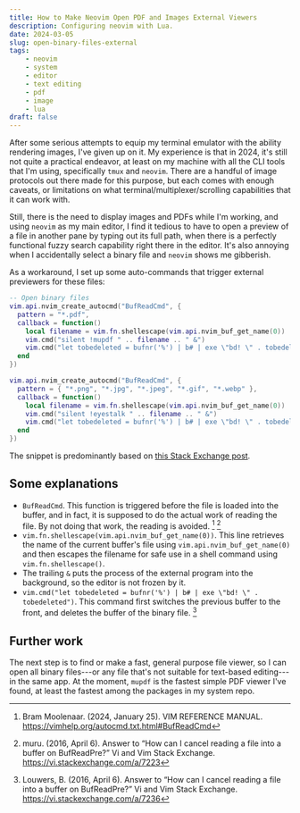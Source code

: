 ```yaml
---
title: How to Make Neovim Open PDF and Images External Viewers
description: Configuring neovim with Lua.
date: 2024-03-05
slug: open-binary-files-external
tags:
    - neovim
    - system
    - editor
    - text editing
    - pdf
    - image
    - lua
draft: false
---
```


After some serious attempts to equip my terminal emulator with the ability rendering images, I've given up on it. My experience is that in 2024, it's still not quite a practical endeavor, at least on my machine with all the CLI tools that I'm using, specifically `tmux` and `neovim`. There are a handful of image protocols out there made for this purpose, but each comes with enough caveats, or limitations on what terminal/multiplexer/scrolling capabilities that it can work with.

Still, there is the need to display images and PDFs while I'm working, and using `neovim` as my main editor, I find it tedious to have to open a preview of a file in another pane by typing out its full path, when there is a perfectly functional fuzzy search capability right there in the editor. It's also annoying when I accidentally select a binary file and `neovim` shows me gibberish.

As a workaround, I set up some auto-commands that trigger external previewers for these files:

```lua
-- Open binary files
vim.api.nvim_create_autocmd("BufReadCmd", {
  pattern = "*.pdf",
  callback = function()
    local filename = vim.fn.shellescape(vim.api.nvim_buf_get_name(0))
    vim.cmd("silent !mupdf " .. filename .. " &")
    vim.cmd("let tobedeleted = bufnr('%') | b# | exe \"bd! \" . tobedeleted")
  end
})

vim.api.nvim_create_autocmd("BufReadCmd", {
  pattern = { "*.png", "*.jpg", "*.jpeg", "*.gif", "*.webp" },
  callback = function()
    local filename = vim.fn.shellescape(vim.api.nvim_buf_get_name(0))
    vim.cmd("silent !eyestalk " .. filename .. " &")
    vim.cmd("let tobedeleted = bufnr('%') | b# | exe \"bd! \" . tobedeleted")
  end
})
```

The snippet is predominantly based on [this Stack Exchange post](https://vi.stackexchange.com/questions/7217/how-can-i-cancel-reading-a-file-into-a-buffer-on-bufreadpre).

## Some explanations

- `BufReadCmd`. This function is triggered before the file is loaded into the buffer, and in fact, it is supposed to do the actual work of reading the file. By not doing that work, the reading is avoided. [^vim] [^muru]
- `vim.fn.shellescape(vim.api.nvim_buf_get_name(0))`. This line retrieves the name of the current buffer's file using `vim.api.nvim_buf_get_name(0)` and then escapes the filename for safe use in a shell command using `vim.fn.shellescape()`.
- The trailing `&` puts the process of the external program into the background, so the editor is not frozen by it.
- `vim.cmd("let tobedeleted = bufnr('%') | b# | exe \"bd! \" . tobedeleted")`. This command first switches the previous buffer to the front, and deletes the buffer of the binary file. [^louwers]

## Further work

The next step is to find or make a fast, general purpose file viewer, so I can open all binary files---or any file that's not suitable for text-based editing---in the same app. At the moment, `mupdf` is the fastest simple PDF viewer I've found, at least the fastest among the packages in my system repo.

[^vim]: Bram Moolenaar. (2024, January 25). VIM REFERENCE MANUAL. https://vimhelp.org/autocmd.txt.html#BufReadCmd

[^muru]: muru. (2016, April 6). Answer to “How can I cancel reading a file into a buffer on BufReadPre?” Vi and Vim Stack Exchange. https://vi.stackexchange.com/a/7223

[^louwers]: Louwers, B. (2016, April 6). Answer to “How can I cancel reading a file into a buffer on BufReadPre?” Vi and Vim Stack Exchange. https://vi.stackexchange.com/a/7236

